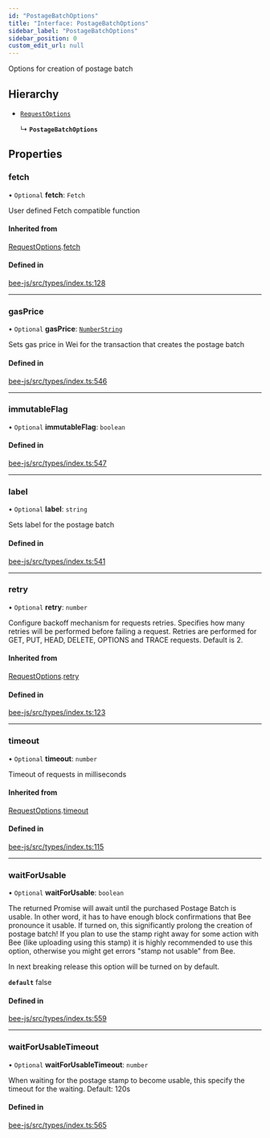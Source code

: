 ```yaml
---
id: "PostageBatchOptions"
title: "Interface: PostageBatchOptions"
sidebar_label: "PostageBatchOptions"
sidebar_position: 0
custom_edit_url: null
---
```


Options for creation of postage batch

## Hierarchy

- [`RequestOptions`](RequestOptions.md)

  ↳ **`PostageBatchOptions`**

## Properties

### fetch

• `Optional` **fetch**: `Fetch`

User defined Fetch compatible function

#### Inherited from

[RequestOptions](RequestOptions.md).[fetch](RequestOptions.md#fetch)

#### Defined in

[bee-js/src/types/index.ts:128](https://github.com/ethersphere/bee-js/blob/2c8b9d1/src/types/index.ts#L128)

___

### gasPrice

• `Optional` **gasPrice**: [`NumberString`](../types/NumberString.md)

Sets gas price in Wei for the transaction that creates the postage batch

#### Defined in

[bee-js/src/types/index.ts:546](https://github.com/ethersphere/bee-js/blob/2c8b9d1/src/types/index.ts#L546)

___

### immutableFlag

• `Optional` **immutableFlag**: `boolean`

#### Defined in

[bee-js/src/types/index.ts:547](https://github.com/ethersphere/bee-js/blob/2c8b9d1/src/types/index.ts#L547)

___

### label

• `Optional` **label**: `string`

Sets label for the postage batch

#### Defined in

[bee-js/src/types/index.ts:541](https://github.com/ethersphere/bee-js/blob/2c8b9d1/src/types/index.ts#L541)

___

### retry

• `Optional` **retry**: `number`

Configure backoff mechanism for requests retries.
Specifies how many retries will be performed before failing a request.
Retries are performed for GET, PUT, HEAD, DELETE, OPTIONS and TRACE requests.
Default is 2.

#### Inherited from

[RequestOptions](RequestOptions.md).[retry](RequestOptions.md#retry)

#### Defined in

[bee-js/src/types/index.ts:123](https://github.com/ethersphere/bee-js/blob/2c8b9d1/src/types/index.ts#L123)

___

### timeout

• `Optional` **timeout**: `number`

Timeout of requests in milliseconds

#### Inherited from

[RequestOptions](RequestOptions.md).[timeout](RequestOptions.md#timeout)

#### Defined in

[bee-js/src/types/index.ts:115](https://github.com/ethersphere/bee-js/blob/2c8b9d1/src/types/index.ts#L115)

___

### waitForUsable

• `Optional` **waitForUsable**: `boolean`

The returned Promise will await until the purchased Postage Batch is usable.
In other word, it has to have enough block confirmations that Bee pronounce it usable.
If turned on, this significantly prolong the creation of postage batch!
If you plan to use the stamp right away for some action with Bee (like uploading using this stamp) it is
highly recommended to use this option, otherwise you might get errors "stamp not usable" from Bee.

In next breaking release this option will be turned on by default.

**`default`** false

#### Defined in

[bee-js/src/types/index.ts:559](https://github.com/ethersphere/bee-js/blob/2c8b9d1/src/types/index.ts#L559)

___

### waitForUsableTimeout

• `Optional` **waitForUsableTimeout**: `number`

When waiting for the postage stamp to become usable, this specify the timeout for the waiting.
Default: 120s

#### Defined in

[bee-js/src/types/index.ts:565](https://github.com/ethersphere/bee-js/blob/2c8b9d1/src/types/index.ts#L565)
